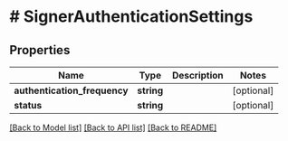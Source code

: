 # # SignerAuthenticationSettings

## Properties

Name | Type | Description | Notes
------------ | ------------- | ------------- | -------------
**authentication_frequency** | **string** |  | [optional]
**status** | **string** |  | [optional]

[[Back to Model list]](../../README.md#models) [[Back to API list]](../../README.md#endpoints) [[Back to README]](../../README.md)
